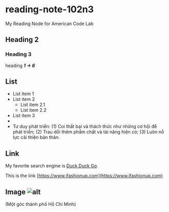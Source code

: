 # reading-note-102n3
My Reading Node for American Code Lab

## Heading 2
### Heading 3


heading ***1 -> 6***

## List 

- List item 1
- List item 2
  - List item 2.1
  - List item 2.2
- List item 3
- 
- Tư duy phát triển: 
  (1)  Coi thất bại và thách thức như những cơ hội để phát triển; 
  (2) Trau dồi thêm phẩm chất và tài năng hiện có; 
  (3) Luôn nỗ lực cải thiện bản thân.
## Link

My favorite search engine is [Duck Duck Go](https://duckduckgo.com).

This is the link [https://www.ifashionup.com](https://www.ifashionup.com)


## Image ![alt](https://user-images.githubusercontent.com/129761007/230271585-2267c570-f57d-438e-855e-145601c07d43.png)
 (Một góc thành phố Hồ Chí Minh)

